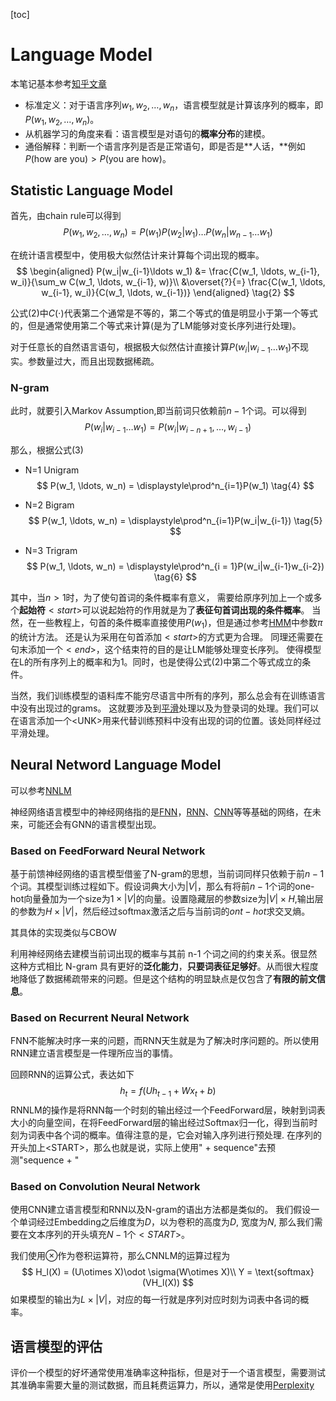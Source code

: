 [toc]
# Language Model

本笔记基本参考[知乎文章](https://zhuanlan.zhihu.com/p/52061158)

- 标准定义：对于语言序列$w_1, w_2, \ldots, w_n$，语言模型就是计算该序列的概率，即 $P(w_1, w_2, \ldots, w_n)$。
- 从机器学习的角度来看：语言模型是对语句的**概率分布**的建模。
- 通俗解释：判断一个语言序列是否是正常语句，即是否是**人话，**例如$P(\text{how are you}) > P(\text{you are how})$。

## Statistic Language Model

首先，由chain rule可以得到
$$
P(w_1,w_2,\ldots, w_n) = P(w_1)P(w_2|w_1)\ldots P(w_n|w_{n-1}\ldots w_1)
\tag{1}
$$

在统计语言模型中，使用极大似然估计来计算每个词出现的概率。
$$
\begin{aligned}
P(w_i|w_{i-1}\ldots w_1) 
&= \frac{C(w_1, \ldots, w_{i-1}, w_i)}{\sum_w C(w_1, \ldots, w_{i-1}, w)}\\
&\overset{?}{=} \frac{C(w_1, \ldots, w_{i-1}, w_i)}{C(w_1, \ldots, w_{i-1})}
\end{aligned}
\tag{2}
$$

公式(2)中$C(\cdot)$代表第二个通常是不等的，第二个等式的值是明显小于第一个等式的，但是通常使用第二个等式来计算(是为了LM能够对变长序列进行处理)。

对于任意长的自然语言语句，根据极大似然估计直接计算$P(w_i|w_{i-1}\ldots w_1)$不现实。参数量过大，而且出现数据稀疏。

### N-gram
此时，就要引入Markov Assumption,即当前词只依赖前$n-1$个词。可以得到
$$
P(w_i|w_{i-1}\ldots w_1)  = P(w_i|w_{i-n+1}, \ldots, w_{i-1})
\tag{3}
$$

那么，根据公式(3)

- N=1 Unigram
  $$
  P(w_1, \ldots, w_n) = \displaystyle\prod^n_{i=1}P(w_1)
  \tag{4}
  $$

- N=2 Bigram
  $$
  P(w_1, \ldots, w_n) = \displaystyle\prod^n_{i=1}P(w_i|w_{i-1})
  \tag{5}
  $$

- N=3 Trigram
  $$
  P(w_1, \ldots, w_n) = \displaystyle\prod^n_{i = 1}P(w_i|w_{i-1}w_{i-2})
  \tag{6}
  $$

其中，当$n \gt 1$时，为了使句首词的条件概率有意义，
需要给原序列加上一个或多个**起始符**$<start>$可以说起始符的作用就是为了**表征句首词出现的条件概率**。
当然，在一些教程上，句首的条件概率直接使用$P(w_1)$，但是通过参考[HMM](../ml/hmm.ipynb)中参数$\pi$的统计方法。
还是认为采用在句首添加$<start>$的方式更为合理。
同理还需要在句末添加一个$<end>$，这个结束符的目的是让LM能够处理变长序列。
使得模型在L的所有序列上的概率和为1。同时，也是使得公式(2)中第二个等式成立的条件。

当然，我们训练模型的语料库不能穷尽语言中所有的序列，那么总会有在训练语言中没有出现过的grams。
这就要涉及到[平滑](../math/smoothing.ipynb)处理以及为登录词的处理。我们可以在语言添加一个$\text{<UNK>}$用来代替训练预料中没有出现的词的位置。该处同样经过平滑处理。

## Neural Netword Language Model

可以参考[NNLM](https://www.jianshu.com/p/a02ea64d6459)

神经网络语言模型中的神经网络指的是[FNN](../dl/fnn.ipynb)，[RNN](../dl/rnn.ipynb)、[CNN](../dl/cnn.ipynb)等等基础的网络，在未来，可能还会有GNN的语言模型出现。

### Based on FeedForward Neural Network

基于前馈神经网络的语言模型借鉴了N-gram的思想，当前词同样只依赖于前$n-1$个词。其模型训练过程如下。假设词典大小为$|V|$，那么有将前$n-1$个词的one-hot向量叠加为一个size为$1\times |V|$的向量。设置隐藏层的参数size为$|V|\times H$,输出层的参数为$H\times|V|$，然后经过softmax激活之后与当前词的$ont-hot$求交叉熵。

其具体的实现类似与CBOW

利用神经网络去建模当前词出现的概率与其前 n-1 个词之间的约束关系。很显然这种方式相比 N-gram 具有更好的**泛化能力**，**只要词表征足够好**。从而很大程度地降低了数据稀疏带来的问题。但是这个结构的明显缺点是仅包含了**有限的前文信息**。

### Based on Recurrent Neural Network

FNN不能解决时序一来的问题，而RNN天生就是为了解决时序问题的。所以使用RNN建立语言模型是一件理所应当的事情。

回顾RNN的运算公式，表达如下
$$
h_t = f(Uh_{t - 1} + Wx_t + b)
$$
RNNLM的操作是将RNN每一个时刻的输出经过一个FeedForward层，映射到词表大小的向量空间，在将FeedForward层的输出经过Softmax归一化，得到当前时刻为词表中各个词的概率。值得注意的是，它会对输入序列进行预处理.
在序列的开头加上$\text{<START>}$，那么也就是说，实际上使用"<START> + sequence"去预测"sequence + <EOS>"

### Based on Convolution Neural Network

使用CNN建立语言模型和RNN以及N-gram的语出方法都是类似的。
我们假设一个单词经过Embedding之后维度为$D$，以为卷积的高度为$D$, 宽度为$N$, 那么我们需要在文本序列的开头填充$N - 1$个$<START>$。

我们使用$\otimes$作为卷积运算符，那么CNNLM的运算过程为
$$
H_l(X) = (U\otimes X)\odot \sigma(W\otimes X)\\
Y = \text{softmax}(VH_l(X))
$$
如果模型的输出为$L\times |V|$，对应的每一行就是序列对应时刻为词表中各词的概率。

## 语言模型的评估

评价一个模型的好坏通常使用准确率这种指标，但是对于一个语言模型，需要测试其准确率需要大量的测试数据，而且耗费运算力，所以，通常是使用[Perplexity](perplexity.md)
